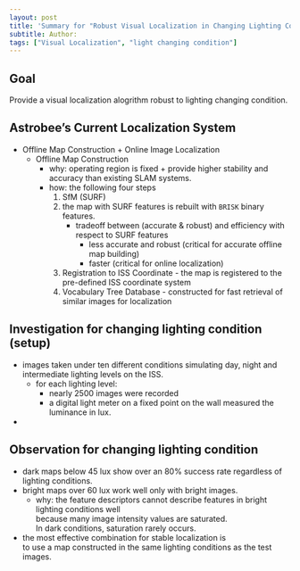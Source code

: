 ```yaml
---
layout: post
title: 'Summary for "Robust Visual Localization in Changing Lighting Conditions"'
subtitle: Author: 
tags: ["Visual Localization", "light changing condition"]
---
```


## Goal
Provide a visual localization alogrithm robust to lighting changing condition. 

## Astrobee’s Current Localization System
- Offline Map Construction + Online Image Localization
  - Offline Map Construction
    - why: operating region is fixed + provide higher stability and accuracy than existing SLAM systems.
    - how: the following four steps <br>
      1. SfM (SURF)
      2. the map with SURF features is rebuilt with `BRISK` binary features. <br>
         - tradeoff between (accurate & robust) and efficiency with respect to SURF features
            - less accurate and robust (critical for accurate offline map building) 
            - faster (critical for online localization)
      3. Registration to ISS Coordinate - the map is registered to the pre-defined ISS coordinate system
      4. Vocabulary Tree Database - constructed for fast retrieval of similar images for localization

## Investigation for changing lighting condition (setup)
- images taken under ten different conditions simulating day, night and intermediate lighting levels on the ISS.
  - for each lighting level: 
      - nearly 2500 images were recorded
      - a digital light meter on a fixed point on the wall measured the luminance in lux.
-

## Observation for changing lighting condition
- dark maps below 45 lux show over an 80% success rate regardless of lighting conditions. 
- bright maps over 60 lux work well only with bright images.
  - why: the feature descriptors cannot describe features in bright lighting conditions well <br>
         because many image intensity values are saturated. <br>
         In dark conditions, saturation rarely occurs.
- the most effective combination for stable localization is <br>
  to use a map constructed in the same lighting conditions as the test images. 
  
